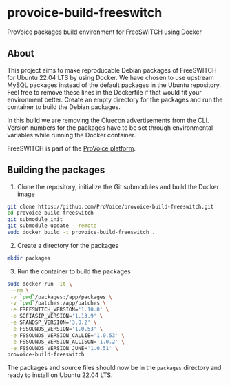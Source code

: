 # provoice-build-freeswitch
ProVoice packages build environment for FreeSWITCH using Docker

## About

This project aims to make reproducable Debian packages of FreeSWITCH for Ubuntu 22.04 LTS by using Docker. We have chosen to use upstream MySQL packages instead of the default packages in the Ubuntu repository. Feel free to remove these lines in the Dockerfile if that would fit your environment better. Create an empty directory for the packages and run the container to build the Debian packages.

In this build we are removing the Cluecon advertisements from the CLI. Version numbers for the packages have to be set through environmental variables while running the Docker container.

FreeSWITCH is part of the [ProVoice platform](https://provoice.eu).

## Building the packages

1. Clone the repository, initialize the Git submodules and build the Docker image
```bash
git clone https://github.com/ProVoice/provoice-build-freeswitch.git
cd provoice-build-freeswitch
git submodule init
git submodule update --remote
sudo docker build -t provoice-build-freeswitch .
```
2. Create a directory for the packages
```bash
mkdir packages
```
3. Run the container to build the packages
```bash
sudo docker run -it \
 --rm \
 -v `pwd`/packages:/app/packages \
 -v `pwd`/patches:/app/patches \
 -e FREESWITCH_VERSION='1.10.8' \
 -e SOFIASIP_VERSION='1.13.9' \
 -e SPANDSP_VERSION='3.0.2' \
 -e FSSOUNDS_VERSION='1.0.53' \
 -e FSSOUNDS_VERSION_CALLIE='1.0.53' \
 -e FSSOUNDS_VERSION_ALLISON='1.0.2' \
 -e FSSOUNDS_VERSION_JUNE='1.0.51' \
provoice-build-freeswitch
```
The packages and source files should now be in the `packages` directory and ready to install on Ubuntu 22.04 LTS.
